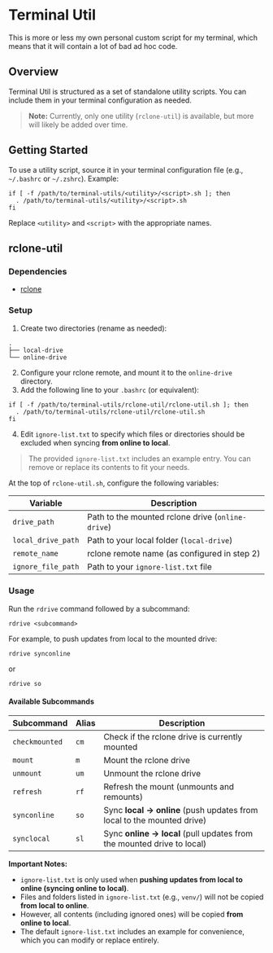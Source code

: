 # Terminal Util
This is more or less my own personal custom script for my terminal, which means that it will contain a lot of bad ad hoc code.
## Overview
Terminal Util is structured as a set of standalone utility scripts. You can include them in your terminal configuration as needed.

> **Note:** Currently, only one utility (`rclone-util`) is available, but more will likely be added over time.

## Getting Started
To use a utility script, source it in your terminal configuration file (e.g., `~/.bashrc` or `~/.zshrc`). Example:
```
if [ -f /path/to/terminal-utils/<utility>/<script>.sh ]; then
  . /path/to/terminal-utils/<utility>/<script>.sh
fi
```
Replace `<utility>` and `<script>` with the appropriate names.
## rclone-util
### Dependencies
- [rclone](https://rclone.org/)
### Setup
1. Create two directories (rename as needed):
```
.
├── local-drive
└── online-drive
```
2. Configure your rclone remote, and mount it to the `online-drive` directory.
3. Add the following line to your `.bashrc` (or equivalent):
```
if [ -f /path/to/terminal-utils/rclone-util/rclone-util.sh ]; then
  . /path/to/terminal-utils/rclone-util/rclone-util.sh
fi
```
4. Edit `ignore-list.txt` to specify which files or directories should be excluded when syncing **from online to local**.
> The provided `ignore-list.txt` includes an example entry. You can remove or replace its contents to fit your needs.

At the top of `rclone-util.sh`, configure the following variables:

| Variable           | Description                                           |
| ------------------ | ----------------------------------------------------- |
| `drive_path`       | Path to the mounted rclone drive (```online-drive```) |
| `local_drive_path` | Path to your local folder (```local-drive```)         |
| `remote_name`      | rclone remote name (as configured in step 2)          |
| `ignore_file_path` | Path to your `ignore-list.txt` file                   |
### Usage
Run the `rdrive` command followed by a subcommand:
```
rdrive <subcommand>
```
For example, to push updates from local to the mounted drive:
```
rdrive synconline
```
or
```
rdrive so
```
#### Available Subcommands

| Subcommand     | Alias | Description                                                            |
| -------------- | ----- | ---------------------------------------------------------------------- |
| `checkmounted` | `cm`  | Check if the rclone drive is currently mounted                         |
| `mount`        | `m`   | Mount the rclone drive                                                 |
| `unmount`      | `um`  | Unmount the rclone drive                                               |
| `refresh`      | `rf`  | Refresh the mount (unmounts and remounts)                              |
| `synconline`   | `so`  | Sync **local → online** (push updates from local to the mounted drive) |
| `synclocal`    | `sl`  | Sync **online → local** (pull updates from the mounted drive to local) |

**Important Notes:**
- `ignore-list.txt` is only used when **pushing updates from local to online (syncing online to local)**.
- Files and folders listed in `ignore-list.txt` (e.g., `venv/`) will not be copied **from local to online**.
- However, all contents (including ignored ones) will be copied **from online to local**.
- The default `ignore-list.txt` includes an example for convenience, which you can modify or replace entirely.

